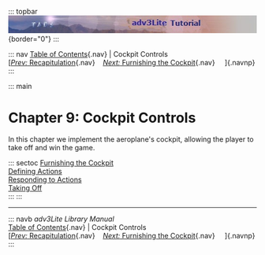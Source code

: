 ::: topbar
![](topbar.jpg){border="0"}
:::

::: nav
[Table of Contents](toc.htm){.nav} \| Cockpit Controls\
[[*Prev:* Recapitulation](recap.htm){.nav}    [*Next:* Furnishing the
Cockpit](furnishing.htm){.nav}     ]{.navnp}
:::

::: main
# Chapter 9: Cockpit Controls

In this chapter we implement the aeroplane\'s cockpit, allowing the
player to take off and win the game.

::: sectoc
[Furnishing the Cockpit](furnishing.htm)\
[Defining Actions](actions.htm)\
[Responding to Actions](responding.htm)\
[Taking Off](takeoff.htm)\
:::
:::

------------------------------------------------------------------------

::: navb
*adv3Lite Library Manual*\
[Table of Contents](toc.htm){.nav} \| Cockpit Controls\
[[*Prev:* Recapitulation](recap.htm){.nav}    [*Next:* Furnishing the
Cockpit](furnishing.htm){.nav}     ]{.navnp}
:::

